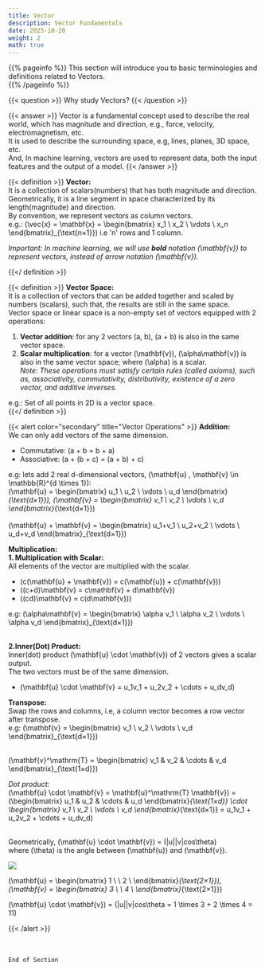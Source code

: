 ```yaml
---
title: Vector
description: Vector Fundamentals
date: 2025-10-20
weight: 2
math: true
---
```


{{% pageinfo %}}
This section will introduce you to basic terminologies and definitions related to Vectors.<br>
{{% /pageinfo %}}

{{< question >}}
Why study Vectors?
{{< /question >}}

{{< answer >}}
Vector is a fundamental concept used to describe the real world, which has magnitude and direction, 
e.g., force, velocity, electromagnetism, etc. <br>
It is used to describe the surrounding space, e.g, lines, planes, 3D space, etc. <br>
And, In machine learning, vectors are used to represent data, both the input features and the output of a model.
{{< /answer >}}
<br>

{{< definition >}}
**Vector:** <br>
It is a collection of scalars(numbers) that has both magnitude and direction. <br>
Geometrically, it is a line segment in space characterized by its length(magnitude) and direction. <br>
By convention, we represent vectors as column vectors. <br>
e.g.: 
\(\vec{x} = \mathbf{x} = \begin{bmatrix} x_1 \\ x_2 \\ \vdots \\ x_n \end{bmatrix}_{\text{n×1}}\) i.e 'n' rows and 1 column. <br>

*Important: In machine learning, we will use **bold** notation \(\mathbf{v}\) to represent vectors, instead 
of arrow notation \(\mathbf{v}\).* <br>


{{</ definition >}}
<br>

{{< definition >}}
**Vector Space:** <br>
It is a collection of vectors that can be added together and scaled by numbers (scalars), such that, 
the results are still in the same space. <br>
Vector space or linear space is a non-empty set of vectors equipped with 2 operations:<br>
1. **Vector addition**: for any 2 vectors \(a, b\), \(a + b\) is also in the same vector space. <br>
2. **Scalar multiplication**: for a vector \(\mathbf{v}\), \(\alpha\mathbf{v}\) is also in the same vector space;
where \(\alpha\) is a scalar. <br>
*Note: These operations must satisfy certain rules (called axioms), such as, 
associativity, commutativity, distributivity, existence of a zero vector, and additive inverses.* <br>

e.g.: Set of all points in 2D is a vector space. <br>
{{</ definition >}}
<br>

{{< alert color="secondary" title="Vector Operations" >}}
**Addition:** <br>
We can only add vectors of the same dimension. <br>
- Commutative: \(a + b = b + a\)
- Associative: \(a + (b + c) = (a + b) + c\)

e.g: lets add 2 real d-dimensional vectors, \(\mathbf{u} , \mathbf{v} \in \mathbb{R}^{d \times 1}\): <br>
\(\mathbf{u} = \begin{bmatrix} u_1 \\ u_2 \\ \vdots \\ u_d \end{bmatrix}_{\text{d×1}}\), 
\(\mathbf{v} = \begin{bmatrix} v_1 \\ v_2 \\ \vdots \\ v_d \end{bmatrix}_{\text{d×1}}\) <br><br>
\(\mathbf{u} + \mathbf{v} = \begin{bmatrix} u_1+v_1 \\ u_2+v_2 \\ \vdots \\ u_d+v_d \end{bmatrix}_{\text{d×1}}\)
<br>

**Multiplication:** <br>
**1. Multiplication with Scalar:** <br>
All elements of the vector are multiplied with the scalar. <br>
- \(c(\mathbf{u} + \mathbf{v}) = c(\mathbf{u}) + c(\mathbf{v})\)
- \((c+d)\mathbf{v} = c\mathbf{v} + d\mathbf{v}\)
- \((cd)\mathbf{v} = c(d\mathbf{v})\)

e.g:
\(\alpha\mathbf{v} = \begin{bmatrix} \alpha v_1 \\ \alpha v_2 \\ \vdots \\ \alpha v_d \end{bmatrix}_{\text{d×1}}\) <br><br>

**2.Inner(Dot) Product:** <br>
Inner(dot) product \(\mathbf{u} \cdot \mathbf{v}\) of 2 vectors gives a scalar output. <br>
The two vectors must be of the same dimension. <br>
- \(\mathbf{u} \cdot \mathbf{v} = u_1v_1 + u_2v_2 + \cdots + u_dv_d\)

**Transpose:** <br>
Swap the rows and columns, i.e, a column vector becomes a row vector after transpose. <br>
e.g:
\(\mathbf{v} = \begin{bmatrix} v_1 \\ v_2 \\ \vdots \\ v_d \end{bmatrix}_{\text{d×1}}\) <br><br>

\(\mathbf{v}^\mathrm{T} = \begin{bmatrix} v_1 & v_2 & \cdots & v_d \end{bmatrix}_{\text{1×d}}\) <br>

_Dot product:_ <br>
\(\mathbf{u} \cdot \mathbf{v} = \mathbf{u}^\mathrm{T} \mathbf{v}\)
= \(\begin{bmatrix} u_1 & u_2 & \cdots & u_d \end{bmatrix}_{\text{1×d}} \cdot \begin{bmatrix} v_1 \\ v_2 \\ \vdots \\ v_d
\end{bmatrix}_{\text{d×1}} = u_1v_1 + u_2v_2 + \cdots + u_dv_d\) <br><br>

Geometrically, \(\mathbf{u} \cdot \mathbf{v}\) = \(|u||v|cos\theta\) <br>
where \(\theta\) is the angle between \(\mathbf{u}\) and \(\mathbf{v}\).

![](https://robosathi.com/images/vector_dot_product.png)

\(\mathbf{u} = \begin{bmatrix} 1 \\ \\ 2 \\ \end{bmatrix}_{\text{2×1}}\), 
\(\mathbf{v} = \begin{bmatrix} 3 \\ \\ 4 \\ \end{bmatrix}_{\text{2×1}}\)

\(\mathbf{u} \cdot \mathbf{v}\) = \(|u||v|cos\theta = 1 \times 3 + 2 \times 4 = 11\)






{{< /alert >}}

<br><br>
```End of Section```
